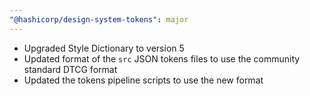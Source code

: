 ```yaml
---
"@hashicorp/design-system-tokens": major
---
```


- Upgraded Style Dictionary to version 5
- Updated format of the `src` JSON tokens files to use the community standard DTCG format
- Updated the tokens pipeline scripts to use the new format
